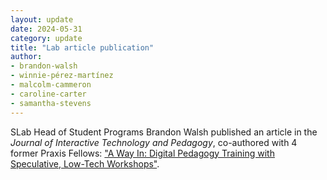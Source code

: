```yaml
---
layout: update
date: 2024-05-31
category: update
title: "Lab article publication"
author:
- brandon-walsh
- winnie-pérez-martínez
- malcolm-cammeron
- caroline-carter
- samantha-stevens
---
```


SLab Head of Student Programs Brandon Walsh published an article in the *Journal of Interactive Technology and Pedagogy*, co-authored with 4 former Praxis Fellows: ["A Way In: Digital Pedagogy Training with Speculative, Low-Tech Workshops"](https://cuny.manifoldapp.org/read/a-way-in-digital-pedagogy-training-with-speculative-low-tech-workshops/section/d26fab6f-c473-489a-9516-a6e6f0c747a7).